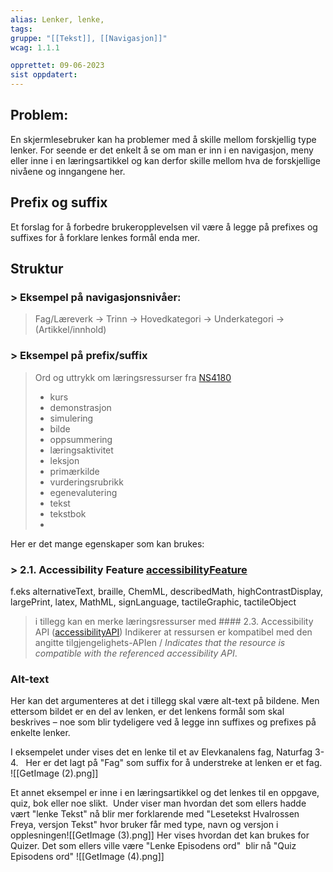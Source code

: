 ```yaml
---
alias: Lenker, lenke, 
tags:
gruppe: "[[Tekst]], [[Navigasjon]]"
wcag: 1.1.1

opprettet: 09-06-2023
sist oppdatert: 
---
```


## Problem:
En skjermlesebruker kan ha problemer med å skille mellom forskjellig type lenker. For seende er det enkelt å se om man er inn i en navigasjon, meny eller inne i en læringsartikkel og kan derfor skille mellom hva de forskjellige nivåene og inngangene her.

## Prefix og suffix 
Et forslag for å forbedre brukeropplevelsen vil være å legge på prefixes og suffixes for å forklare lenkes formål enda mer.  

## Struktur
### > Eksempel på navigasjonsnivåer: 
> Fag/Læreverk -> Trinn -> Hovedkategori -> Underkategori -> (Artikkel/innhold)
> 
###  > Eksempel på prefix/suffix
> Ord og uttrykk om læringsressurser fra [NS4180](https://github.com/Utdanningsdirektoratet/ns4180/blob/master/vokabularer.md#15-learning-resource-type-learningresourcetype)
> 	- kurs
> 	- demonstrasjon
> 	- simulering
> 	- bilde
> 	- oppsummering
> 	- læringsaktivitet
> 	- leksjon
> 	- primærkilde
> 	- vurderingsrubrikk
> 	- egenevalutering
> 	- tekst
> 	- tekstbok
> 	- 
Her er det mange egenskaper som kan brukes: 
### > 2.1. Accessibility Feature [accessibilityFeature](https://github.com/Utdanningsdirektoratet/ns4180/blob/master/typer-og-egenskaper.md#tilgjengelighetsspesifikke-egenskaper)
f.eks alternativeText, braille, ChemML, describedMath, highContrastDisplay, largePrint, latex, MathML, signLanguage, tactileGraphic, tactileObject
> i tillegg kan en merke læringsressurser med #### 2.3. Accessibility API ([accessibilityAPI](https://github.com/Utdanningsdirektoratet/ns4180/blob/master/typer-og-egenskaper.md#tilgjengelighetsspesifikke-egenskaper))
> Indikerer at ressursen er kompatibel med den angitte tilgjengelighets-APIen / _Indicates that the resource is compatible with the referenced accessibility API_.
### Alt-text 
Her kan det argumenteres at det i tillegg skal være alt-text på bildene. Men ettersom bildet er en del av lenken, er det lenkens formål som skal beskrives – noe som blir tydeligere ved å legge inn suffixes og prefixes på enkelte lenker.

I eksempelet under vises det en lenke til et av Elevkanalens fag, Naturfag 3-4.  
Her er det lagt på "Fag" som suffix for å understreke at lenken er et fag.
![[GetImage (2).png]]

Et annet eksempel er inne i en læringsartikkel og det lenkes til en oppgave, quiz, bok eller noe slikt. 
Under viser man hvordan det som ellers hadde vært "lenke Tekst" nå blir mer forklarende med "Lesetekst Hvalrossen Freya, versjon Tekst" hvor bruker får med type, navn og versjon i opplesningen![[GetImage (3).png]]
Her vises hvordan det kan brukes for Quizer. Det som ellers ville være "Lenke Episodens ord"  blir nå "Quiz Episodens ord"
![[GetImage (4).png]]
